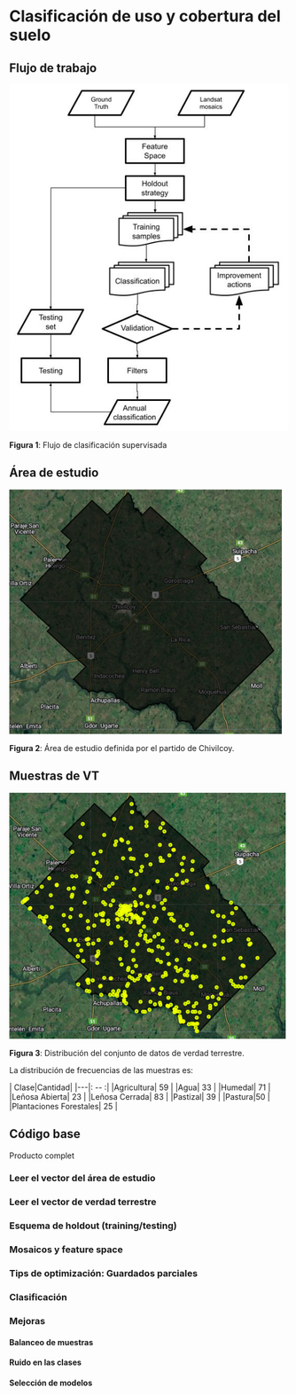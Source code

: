 # Clasificación de uso y cobertura del suelo



## Flujo de trabajo
![ROI](./images/flujo-clasificacion-supervisada.jpg "Flujo de clasificación supervizada")

**Figura 1**: Flujo de clasificación supervisada


## Área de estudio

![ROI](./images/roi-curso-bc.png  "Área de estudio")

**Figura 2**: Área de estudio definida por el partido de Chivilcoy.

## Muestras de VT
![ROI](./images/muestras-curso-bc.png  "Muestras ")

**Figura 3**: Distribución del conjunto de datos de verdad terrestre.

La distribución de frecuencias de las muestras es:


| Clase|Cantidad|
|---|: -- :|
|Agricultura| 59 |
|Agua| 33 |
|Humedal| 71 |
|Leñosa Abierta| 23 |
|Leñosa Cerrada| 83 |
|Pastizal| 39 |
|Pastura|50 |
|Plantaciones Forestales| 25 |



## Código base

Producto complet



### Leer el vector del área de estudio

### Leer el vector de verdad terrestre

### Esquema de holdout (training/testing)

### Mosaicos y feature space

### Tips de optimización: Guardados parciales

### Clasificación

### Mejoras

#### Balanceo de muestras
#### Ruido en las clases
#### Selección de modelos
